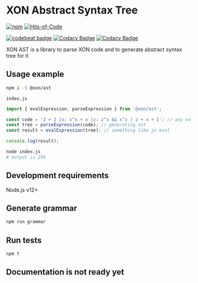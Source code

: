 # XON Abstract Syntax Tree

[![npm](https://img.shields.io/npm/v/@xon/ast)](https://www.npmjs.com/package/@xon/ast)
[![Hits-of-Code](https://hitsofcode.com/github/xon-lang/ast)](https://hitsofcode.com/github/xon-lang/ast/view)

[![codebeat badge](https://codebeat.co/badges/23a2e0a2-b327-4715-a1b1-8a81c821a785)](https://codebeat.co/projects/github-com-xon-lang-ast-master)
[![Codacy Badge](https://app.codacy.com/project/badge/Grade/109836fff75345ca91f3d94e106798a8)](https://www.codacy.com/gh/xon-lang/ast/dashboard)
[![Codacy Badge](https://app.codacy.com/project/badge/Coverage/109836fff75345ca91f3d94e106798a8)](https://www.codacy.com/gh/xon-lang/ast/dashboard)

XON AST is a library to parse XON code and to generate abstract syntax tree for it

## Usage example

```bash
npm i -S @xon/ast
```

`index.js`

```js
import { evalExpression, parseExpression } from '@xon/ast';

const code = '2 + 2 |x: x^x + x |z: z^x && x^z | z + x + 1'; // any valid xon expression
const tree = parseExpression(code); // generating ast
const result = evalExpression(tree); // something like js eval

console.log(result);
```

```bash
node index.js
# output is 256
```

## Development requirements

Node.js v12+

## Generate grammar

```bash
npm run grammar
```

## Run tests

```bash
npm t
```

## Documentation is not ready yet
